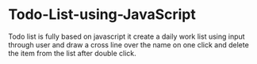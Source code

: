 # Todo-List-using-JavaScript
Todo list is fully based on javascript it create a daily work list using input through user and draw a cross line over the name on one click and delete the item from the list after double click.
